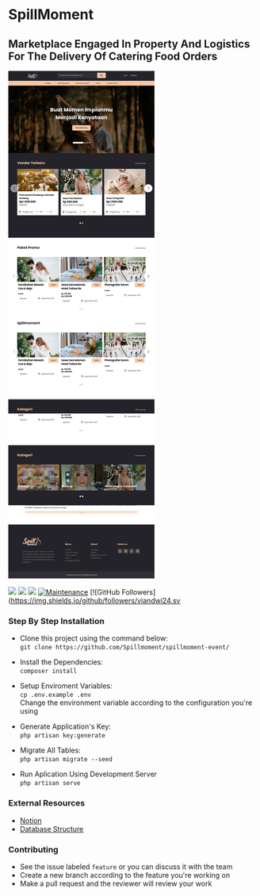 # SpillMoment
## Marketplace Engaged In Property And Logistics For The Delivery Of Catering Food Orders

![HomePage](https://github.com/Spillmoment/spillmoment-event/blob/master/public/assets/frontend/img/screencapture-127-0-0-1-8000-2022-03-25-15_20_24.png)

[![](https://img.shields.io/github/issues/devoverid/forum?style=flat-square)](https://img.shields.io/github/issues/Spillmoment/spillmoment-event?style=flat-square) ![](https://img.shields.io/github/stars/devoverid/forum?style=flat-square)
![](https://img.shields.io/github/forks/Spillmoment/spillmoment-event?style=flat-square) [](http://makeapullrequest.com) [![Maintenance](https://img.shields.io/badge/Maintained%3F-yes-green.svg?style=flat-square)](https://GitHub.com/Naereen/StrapDown.js/graphs/commit-activity) [![GitHub Followers](https://img.shields.io/github/followers/viandwi24.sv

### Step By Step Installation

- Clone this project using the command below:
    </br>``git clone https://github.com/Spillmoment/spillmoment-event/``
    
- Install the Dependencies:
    </br>``composer install``

- Setup Enviroment Variables:
    </br>``cp .env.example .env``
    </br>Change the environment variable according to the configuration you're using
    
- Generate Application's Key:
    </br>``php artisan key:generate``
    
- Migrate All Tables:
    </br>``php artisan migrate --seed``
  
- Run Aplication Using Development Server
    </br>``php artisan serve``

### External Resources
- [Notion](https://www.notion.so/degovan/spillmoment-id-a0589dbf5ea04baea610886f1900fd1c)
- [Database Structure](https://app.dynobird.com/?action=open&id=63c068f5-624a-4afb-8316-861abde5dd05)

### Contributing
- See the issue labeled ``feature`` or you can discuss it with the team
- Create a new branch according to the feature you're working on
- Make a pull request and the reviewer will review your work
